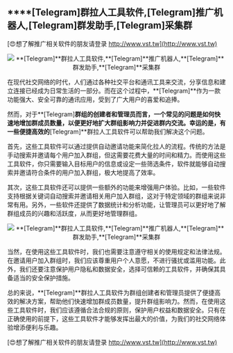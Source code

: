 ## ****[Telegram]**群拉人工具软件,**[Telegram]**推广机器人,**[Telegram]**群发助手,**[Telegram]**采集群**

[😍想了解推广相关软件的朋友请登录 http://www.vst.tw](http://www.vst.tw)

 <center><img src="https://vst.tw/MP4/tuiguang/png/3.png" alt="**[Telegram]**群拉人工具软件,**[Telegram]**推广机器人,**[Telegram]**群发助手,**[Telegram]**采集群"></center>

在现代社交网络的时代，人们通过各种社交平台和通讯工具来交流，分享信息和建立连接已经成为日常生活的一部分。而在这个过程中，**[Telegram]**作为一款功能强大、安全可靠的通讯应用，受到了广大用户的喜爱和追捧。

然而，对于**[Telegram]**群组的创建者和管理员而言，一个常见的问题是如何快速地增加群成员数量，以便更好地扩大群组影响力并促进群内交流。幸运的是，有一些便捷高效的**[Telegram]**群拉人工具软件可以帮助我们解决这个问题。

首先，这些工具软件可以通过提供自动邀请功能来简化拉人的流程。传统的方法是手动搜索并邀请每个用户加入群组，但这需要花费大量的时间和精力。而使用这些工具软件，你只需要输入目标用户的信息或设定一些筛选条件，软件就能够自动搜索并邀请符合条件的用户加入群组，极大地提高了效率。

其次，这些工具软件还可以提供一些额外的功能来增强用户体验。比如，一些软件支持根据关键词自动搜索并邀请相关用户加入群组，这对于特定领域的群组来说非常有用。另外，一些软件还提供了数据统计和分析功能，让管理员可以更好地了解群组成员的兴趣和活跃度，从而更好地管理群组。

 <center><img src="https://vst.tw/MP4/tuiguang/png/1.png" alt="**[Telegram]**群拉人工具软件,**[Telegram]**推广机器人,**[Telegram]**群发助手,**[Telegram]**采集群"></center>

当然，在使用这些工具软件时，我们也需要注意遵守相关的使用规定和法律法规。在邀请用户加入群组时，我们应该尊重用户个人意愿，不进行骚扰或滥用功能。此外，我们还要注意保护用户隐私和数据安全，选择可信赖的工具软件，并确保其具备适当的安全保护措施。

总的来说，**[Telegram]**群拉人工具软件为群组创建者和管理员提供了便捷高效的解决方案，帮助他们快速增加群成员数量，提升群组影响力。然而，在使用这些工具软件时，我们应该遵循合法合规的原则，保护用户权益和数据安全。只有在正确使用的前提下，这些工具软件才能够发挥出最大的价值，为我们的社交网络体验增添便利与乐趣。

[😍想了解推广相关软件的朋友请登录 http://www.vst.tw](http://www.vst.tw)



